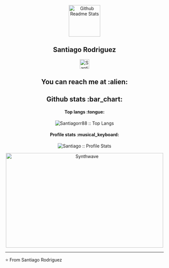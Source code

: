 
<p align="center">
 <img width="100px" src="https://res.cloudinary.com/anuraghazra/image/upload/v1594908242/logo_ccswme.svg" align="center" alt="Github Readme Stats" />
 <h2 align="center">Santiago Rodriguez</h2>
 
<p align="center">
  <a href="https://www.linkedin.com/in/santiagorodriguez88/">
    <img src="https://www.vectorlogo.zone/logos/linkedin/linkedin-icon.svg" alt="Santiago Rodriguez LinkedIn Profile" height="30" width="30">
  </a>

</p>
</p>

<h2 align="center">You can reach me at :alien:</h2>


<h2 align="center">Github stats :bar_chart:</h2>


<h4 align="center">Top langs :tongue:</h4>
<p align="center"><img src="https://github-readme-stats.vercel.app/api/top-langs/?username=Santiagorr88&langs_count=10&theme=tokyonight&layout=compact" alt="Santiagorr88 :: Top Langs" /></p>

<h4 align="center">Profile stats :musical_keyboard:</h4>

<p align="center"><img src="https://github-readme-stats.vercel.app/api?username=Santiagorr88&show_icons=true&theme=synthwave" alt="Santiago :: Profile Stats" /></p>

<p align="center"><img src="https://thumbs.gfycat.com/GoodnaturedFondGaur-size_restricted.gif" alt="Synthwave" height="300" width="500"></p>


---

⭐️ From Santiago Rodriguez
